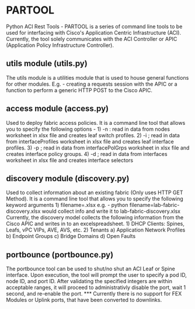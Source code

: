 # PARTOOL
Python ACI Rest Tools - PARTOOL is a series of command line tools to be used for interfacing with Cisco's Application Centric Infrastructure (ACI). Currently, the tool solely communicates with the ACI Controller or APIC (Application Policy Infrastructure Controller).

## utils module (utils.py)
The utils module is a utilities module that is used to house general functions for other modules. E.g. - creating a requests session with the APIC or a function to perform a generic HTTP POST to the Cisco APIC.

## access module (access.py)
Used to deploy fabric access policies. It is a command line tool that allows you to specify
the following options -
	1) -n : read in data from nodes worksheet in xlsx file and creates leaf switch
profiles.
	2) -i ; read in data from interfaceProfiles worksheet in xlsx file and creates leaf interface
profiles.
	3) -p ; read in data from interfacePolGrps worksheet in xlsx file and creates interface policy
groups.
	4) -d ; read in data from interfaces worksheet in xlsx file and creates interface selectors

## discovery module (discovery.py)
Used to collect information about an existing fabric (Only uses HTTP GET Method). It is a command
line tool that allows you to specify the following keyword arguments
    1) filename=<filename>.xlsx
        e.g. - python filename=lab-fabric-discovery.xlsx would collect info and write it to
        lab-fabric-discovery.xlsx
Currently, the discovery model collects the following information from the Cisco APIC and writes in to an excelspreadsheet. 
    1) DHCP Clients: Spines, Leafs, vPC VIPs, AVE, AVS, etc.
    2) Tenants
        a) Application Network Profiles
        b) Endpoint Groups
        c) Bridge Domains
        d) Open Faults


## portbounce (portbounce.py)
The portbounce tool can be used to shut/no shut an ACI Leaf or Spine interface. Upon execution, the tool will prompt the user to specify a pod ID, node ID, and port ID. After validating the specified integers are within acceptable ranges, it will proceed to administrativly disable the port, wait 1 second, and re-enable the port. *** Currently there is no support for FEX Modules or Uplink ports, that have been converted to downlinks.

